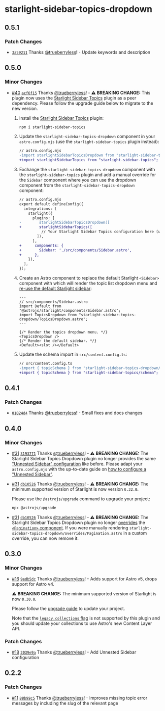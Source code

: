 # starlight-sidebar-topics-dropdown

## 0.5.1

### Patch Changes

- [`3a59211`](https://github.com/trueberryless-org/starlight-sidebar-topics-dropdown/commit/3a59211f9e3ad4f73186f73a8d9dbe3d7d1b0d6c) Thanks [@trueberryless](https://github.com/trueberryless)! - Update keywords and description

## 0.5.0

### Minor Changes

- [#40](https://github.com/trueberryless-org/starlight-sidebar-topics-dropdown/pull/40) [`acf6f15`](https://github.com/trueberryless-org/starlight-sidebar-topics-dropdown/commit/acf6f156d4e8eaa00b2205dbb89befbd5dea27c7) Thanks [@trueberryless](https://github.com/trueberryless)! - ⚠️ **BREAKING CHANGE:** This plugin now uses the [Starlight Sidebar Topics](https://starlight-sidebar-topics.netlify.app/) plugin as a peer dependency. Please follow the upgrade guide below to migrate to the new version.

  1. Install the [Starlight Sidebar Topics](https://starlight-sidebar-topics.netlify.app/) plugin:

     ```sh
     npm i starlight-sidebar-topics
     ```

  2. Update the `starlight-sidebar-topics-dropdown` component in your `astro.config.mjs` (use the `starlight-sidebar-topics` plugin instead):

     ```diff lang="js"
     // astro.config.mjs
     -import starlightSidebarTopicsDropdown from "starlight-sidebar-topics-dropdown";
     +import starlightSidebarTopics from "starlight-sidebar-topics";
     ```

  3. Exchange the `starlight-sidebar-topics-dropdown` component with the `starlight-sidebar-topics` plugin and add a manual override for the `Sidebar` component where you can use the dropdown component from the `starlight-sidebar-topics-dropdown` component:

     ```diff lang="js"
     // astro.config.mjs
     export default defineConfig({
       integrations: [
         starlight({
           plugins: [
     -        starlightSidebarTopicsDropdown([
     +        starlightSidebarTopics([
               // Your Starlight Sidebar Topics configuration here (unchanged).
             ]),
           ],
     +      components: {
     +        Sidebar: './src/components/Sidebar.astro',
     +      },
         }),
       ],
     });
     ```

  4. Create an Astro component to replace the default Starlight `<Sidebar>` component with which will render the topic list dropdown menu and [re-use the default Starlight sidebar](https://starlight.astro.build/guides/overriding-components/#reuse-a-built-in-component):

     ```astro
     ---
     // src/components/Sidebar.astro
     import Default from "@astrojs/starlight/components/Sidebar.astro";
     import TopicsDropdown from "starlight-sidebar-topics-dropdown/TopicsDropdown.astro";
     ---

     {/* Render the topics dropdown menu. */}
     <TopicsDropdown />
     {/* Render the default sidebar. */}
     <Default><slot /></Default>
     ```

  5. Update the schema import in `src/content.config.ts`:

     ```diff lang="ts"
     // src/content.config.ts
     -import { topicSchema } from "starlight-sidebar-topics-dropdown/schema";
     +import { topicSchema } from "starlight-sidebar-topics/schema";
     ```

## 0.4.1

### Patch Changes

- [`01024d4`](https://github.com/trueberryless-org/starlight-sidebar-topics-dropdown/commit/01024d471326097f20087ac401bd1df4d9a8cd22) Thanks [@trueberryless](https://github.com/trueberryless)! - Small fixes and docs changes

## 0.4.0

### Minor Changes

- [#31](https://github.com/trueberryless-org/starlight-sidebar-topics-dropdown/pull/31) [`3193771`](https://github.com/trueberryless-org/starlight-sidebar-topics-dropdown/commit/31937716171b020f414ece6783c17181fbd5fdcf) Thanks [@trueberryless](https://github.com/trueberryless)! - ⚠️ **BREAKING CHANGE:** The Starlight Sidebar Topics Dropdown plugin no longer provides the same ["Unnested Sidebar" configuration](https://starlight-sidebar-topics-dropdown.trueberryless.org/docs/guides/unnested-sidebar/) like before. Please adapt your `astro.config.mjs` with the up-to-date guide on [how to configure a "Unnested Sidebar"](https://starlight-sidebar-topics-dropdown.trueberryless.org/docs/guides/unnested-sidebar/#configure-an-unnested-sidebar).

- [#31](https://github.com/trueberryless-org/starlight-sidebar-topics-dropdown/pull/31) [`db10526`](https://github.com/trueberryless-org/starlight-sidebar-topics-dropdown/commit/db10526d49aab3ac8619159d40968dbc4748c9a0) Thanks [@trueberryless](https://github.com/trueberryless)! - ⚠️ **BREAKING CHANGE:** The minimum supported version of Starlight is now version `0.32.0`.

  Please use the `@astrojs/upgrade` command to upgrade your project:

  ```sh
  npx @astrojs/upgrade
  ```

- [#31](https://github.com/trueberryless-org/starlight-sidebar-topics-dropdown/pull/31) [`db10526`](https://github.com/trueberryless-org/starlight-sidebar-topics-dropdown/commit/db10526d49aab3ac8619159d40968dbc4748c9a0) Thanks [@trueberryless](https://github.com/trueberryless)! - ⚠️ **BREAKING CHANGE:** The Starlight Sidebar Topics Dropdown plugin no longer [overrides](https://starlight.astro.build/guides/overriding-components/) the [`<Pagination>` component](https://starlight.astro.build/reference/overrides/#pagination). If you were manually rendering `starlight-sidebar-topics-dropdown/overrides/Pagination.astro` in a custom override, you can now remove it.

## 0.3.0

### Minor Changes

- [#16](https://github.com/trueberryless-org/starlight-sidebar-topics-dropdown/pull/16) [`9edb5dc`](https://github.com/trueberryless-org/starlight-sidebar-topics-dropdown/commit/9edb5dca0215df684c4471ed7e1fe878617be91a) Thanks [@trueberryless](https://github.com/trueberryless)! - Adds support for Astro v5, drops support for Astro v4.

  ⚠️ **BREAKING CHANGE:** The minimum supported version of Starlight is now `0.30.0`.

  Please follow the [upgrade guide](https://github.com/withastro/starlight/releases/tag/%40astrojs/starlight%400.30.0) to update your project.

  Note that the [`legacy.collections` flag](https://docs.astro.build/en/reference/legacy-flags/#collections) is not supported by this plugin and you should update your collections to use Astro's new Content Layer API.

### Patch Changes

- [#18](https://github.com/trueberryless-org/starlight-sidebar-topics-dropdown/pull/18) [`2039e9a`](https://github.com/trueberryless-org/starlight-sidebar-topics-dropdown/commit/2039e9a60659b5628c7406952bde0d453e38aeda) Thanks [@trueberryless](https://github.com/trueberryless)! - Add Unnested Sidebar configuration

## 0.2.2

### Patch Changes

- [#11](https://github.com/trueberryless-org/starlight-sidebar-topics-dropdown/pull/11) [`88b99c5`](https://github.com/trueberryless-org/starlight-sidebar-topics-dropdown/commit/88b99c5efda810aa7a614752af18dd01af7fc1e0) Thanks [@trueberryless](https://github.com/trueberryless)! - Improves missing topic error messages by including the slug of the relevant page

